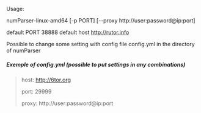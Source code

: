 Usage:

numParser-linux-amd64  [-p PORT] [--proxy http://user:password@ip:port]

default PORT 38888
default host http://rutor.info

Possible to change some setting with config file config.yml in the directory of numParser

##### Exemple of config.yml (possible to put settings in any combinations)
>
>host: http://6tor.org
>
>port: 29999
>
>proxy: http://user:password@ip:port
>
